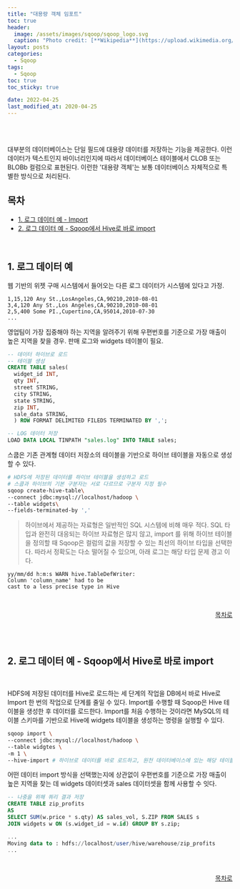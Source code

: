 ```yaml
---
title: "대용량 객체 임포트"
toc: true
header:
  image: /assets/images/sqoop/sqoop_logo.svg
  caption: "Photo credit: [**Wikipedia**](https://upload.wikimedia.org/wikipedia/commons/b/b4/Apache_Sqoop_logo.svg)"
layout: posts
categories:
  - Sqoop
tags:
  - Sqoop
toc: true
toc_sticky: true

date: 2022-04-25
last_modified_at: 2020-04-25
---
```


<br><br>
<a id="home1"></a>

대부분의 데이터베이스는 단일 필드에 대용량 데이터를 저장하는 기능을 제공한다. 이런 데이터가 텍스트인지 바이너리인지에 따라서 데이터베이스 테이블에서 CLOB 또는 BLOBb 컬럼으로 표현된다. 이런한 '대용량 객체'는 보통 데이터베이스 자체적으로 특별한 방식으로 처리된다.

## 목차

- [1. 로그 데이터 예 - Import](#1)
- [2. 로그 데이터 예 - Sqoop에서 Hive로 바로 import](#2)

<br>

<a id="1"></a>

## 1. 로그 데이터 예

웹 기반의 위젯 구매 시스템에서 들어오는 다른 로그 데이터가 시스템에 있다고 가정.

```text
1,15,120 Any St.,LosAngeles,CA,90210,2010-08-01
3,4,120 Any St.,Los Angeles,CA,90210,2010-08-01
2,5,400 Some PI.,Cupertino,CA,95014,2010-07-30
...
```

영업팀이 가장 집중해야 하는 지역을 알려주기 위해 우편번호를 기준으로 가장 매출이 높은 지역을 찾을 경우.
판매 로그와 widgets 테이블이 필요.

```SQL
-- 데이터 하이브로 로드
-- 테이블 생성
CREATE TABLE sales(
  widget_id INT,
  qty INT,
  street STRING,
  city STRING,
  state STRING,
  zip INT,
  sale_data STRING,
  ) ROW FORMAT DELIMITED FILEDS TERMINATED BY ',';

-- LOG 데이터 저장
LOAD DATA LOCAL TINPATH "sales.log" INTO TABLE sales;
```

스쿱은 기존 관계형 데이터 저장소의 테이블을 기반으로 하이브 테이블을 자동으로 생성할 수 있다.

```bash
# HDFS에 저장된 데이터를 하이브 테이블을 생성하고 로드
# 스쿱과 하이브의 기본 구분자는 서로 다르므로 구분자 지정 필수
sqoop create-hive-table\
--connect jdbc:mysql://localhost/hadoop \
--table widgets\
--fields-terminated-by ','
```

> 하이브에서 제공하는 자료형은 일반적인 SQL 시스템에 비해 매우 적다. SQL 타입과 완전히 대응되는 하이브 자료형은 많지 않고, import 를 위해 하이브 테이블을 정의할 때 Sqoop은 컬럼의 값을 저장할 수 있는 최선의 하이브 타입을 선택한다. 따라서 정확도는 다소 떨어질 수 있으며, 아래 로그는 해당 타입 문제 경고 이다.

```
yy/mm/dd h:m:s WARN hive.TableDefWriter:
Column 'column_name' had to be
cast to a less precise type in Hive
```


<br>

<div align="right">

[목차로](#home1)

</div><br><br>
<a id="2"></a>

## 2. 로그 데이터 예 - Sqoop에서 Hive로 바로 import
<br>

HDFS에 저장된 데이터를 Hive로 로드하는 세 단계의 작업을 DB에서 바로 Hive로 Import 한 번의 작업으로 단계를 줄일 수 있다. Import를 수행할 때 Sqoop은 Hive 테이블을 생성한 후 데이터를 로드한다. Import를 처음 수행하는 것이라면 MySQL의 테이블 스키마를 기반으로 Hive에 widgets 테이블을 생성하는 명령을 실행할 수 있다.

```bash
sqoop import \
--connect jdbc:mysql://localhost/hadoop \
--table widgtes \
-m 1 \
--hive-import # 하이브로 데이터를 바로 로드하고, 원천 데이터베이스에 있는 해당 테이블의 스키마를 기반으로 하이브 스키마를 자동으로 추론하는 명령어
```

어떤 데이터 import 방식을 선택했는지에 상관없이 우편번호를 기준으로 가장 매출이 높은 지역을 찾는 데 widgets 데이터셋과 sales 데이터셋을 함께 사용할 수 잇다.

```SQL
-- 나중을 위해 쿼리 결과 저장
CREATE TABLE zip_profits
AS
SELECT SUM(w.price * s.qty) AS sales_vol, S.ZIP FROM SALES s
JOIN widgets w ON (s.widget_id = w.id) GROUP BY s.zip;

...
Moving data to : hdfs://localhost/user/hive/warehouse/zip_profits
...
```



<br>

<div align="right">

[목차로](#home1)

</div><br><br>